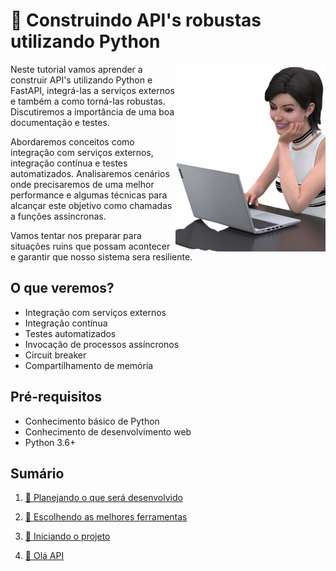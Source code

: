 # 🐂 Construindo API's robustas utilizando Python

<p align="center">
  <img style="float: right;" src="imgs/lu.png" alt="Lu do Magalu em um computador"/>
</p>

Neste tutorial vamos aprender a construir API's utilizando Python e FastAPI, integrá-las a serviços externos e também a como torná-las robustas. Discutiremos a importância de uma boa documentação e testes.

Abordaremos conceitos como integração com serviços externos, integração contínua e testes automatizados. Analisaremos cenários onde precisaremos de uma melhor performance e algumas técnicas para alcançar este objetivo como chamadas a funções assíncronas.

Vamos tentar nos preparar para situações ruins que possam acontecer e garantir que nosso sistema sera resiliente.

## O que veremos?

- Integração com serviços externos
- Integração contínua
- Testes automatizados
- Invocação de processos assíncronos
- Circuit breaker
- Compartilhamento de memória

## Pré-requisitos

- Conhecimento básico de Python
- Conhecimento de desenvolvimento web
- Python 3.6+

## Sumário

1. [💭 Planejando o que será desenvolvido](planejando.md)

1. [🧰 Escolhendo as melhores ferramentas](ferramentas.md)

1. [📐 Iniciando o projeto](projeto.md)

1. [👋 Olá API](ola_api.md)